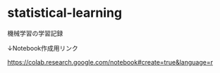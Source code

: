 # statistical-learning
機械学習の学習記録

↓Notebook作成用リンク

<https://colab.research.google.com/notebook#create=true&language=r>
